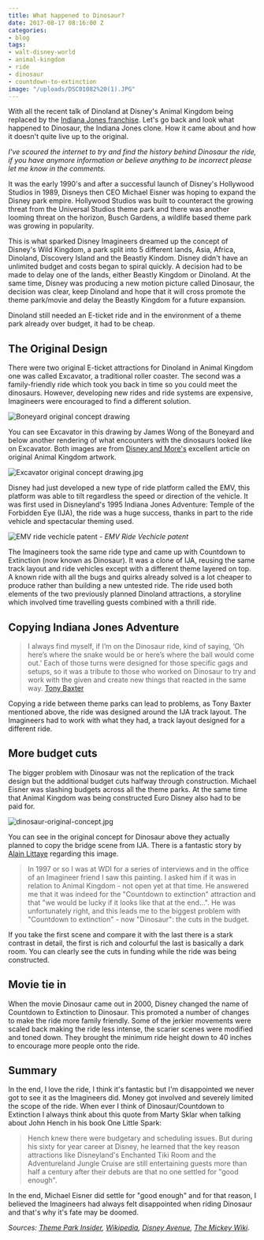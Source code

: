 ```yaml
---
title: What happened to Dinosaur?
date: 2017-08-17 08:16:00 Z
categories:
- blog
tags:
- walt-disney-world
- animal-kingdom
- ride
- dinosaur
- countdown-to-extinction
image: "/uploads/DSC01082%20(1).JPG"
---
```


With all the recent talk of Dinoland at Disney's Animal Kingdom being replaced by the [Indiana Jones franchise](https://orlandoinformer.com/blog/indiana-jones-land-animal-kingdom). Let's go back and look what happened to Dinosaur, the Indiana Jones clone. How it came about and how it doesn't quite live up to the original.

*I've scoured the internet to try and find the history behind Dinosaur the ride, if you have anymore information or believe anything to be incorrect please let me know in the comments.*

It was the early 1990's and after a successful launch of Disney's Hollywood Studios in 1989, Disneys then CEO Michael Eisner was hoping to expand the Disney park empire. Hollywood Studios was built to counteract the growing threat from the Universal Studios theme park and there was another looming threat on the horizon, Busch Gardens, a wildlife based theme park was growing in popularity.

This is what sparked Disney Imagineers dreamed up the concept of Disney's Wild Kingdom, a park split into 5 different lands, Asia, Africa, Dinoland, Discovery Island and the Beastly Kindom. Disney didn't have an unlimited budget and costs began to spiral quickly. A decision had to be made to delay one of the lands, either Beastly Kingdom or Dinoland. At the same time, Disney was producing a new motion picture called Dinosaur, the decision was clear, keep Dinoland and hope that it will cross promote the theme park/movie and delay the Beastly Kingdom for a future expansion.

Dinoland still needed an E-ticket ride and in the environment of a theme park already over budget, it had to be cheap.

## The Original Design

There were two original E-ticket attractions for Dinoland in Animal Kingdom one was called Excavator, a traditional roller coaster. The second was a family-friendly ride which took you back in time so you could meet the dinosaurs. However, developing new rides and ride systems are expensive, Imagineers were encouraged to find a different solution.

![Boneyard original concept drawing](/uploads/ak%20dinos%207.jpg)

You can see Excavator in this drawing by James Wong of the Boneyard and below another rendering of what encounters with the dinosaurs looked like on Excavator. Both images are from [Disney and More's](http://disneyandmoreartwork.blogspot.co.uk/2009/07/disneys-animal-kingdom-original-artwork.html) excellent article on original Animal Kingdom artwork.

![Excavator original concept drawing.jpg](/uploads/excavtormetalconcept.jpg)

Disney had just developed a new type of ride platform called the EMV, this platform was able to tilt regardless the speed or direction of the vehicle. It was first used in Disneyland's 1995 Indiana Jones Adventure: Temple of the Forbidden Eye (IJA), the ride was a huge success, thanks in part to the ride vehicle and spectacular theming used.

![EMV ride vechicle patent](/uploads/Screen%20Shot%202017-08-18%20at%2007.50.52.png)
*- EMV Ride Vechicle patent*

The Imagineers took the same ride type and came up with Countdown to Extinction (now known as Dinosaur). It was a clone of IJA, reusing the same track layout and ride vehicles except with a different theme layered on top. A known ride with all the bugs and quirks already solved is a lot cheaper to produce rather than building a new untested ride. The ride used both elements of the two previously planned Dinoland attractions, a storyline which involved time travelling guests combined with a thrill ride.

## Copying Indiana Jones Adventure

>I always find myself, if I’m on the Dinosaur ride, kind of saying, ‘Oh here’s where the snake would be or here’s where the ball would come out.’ Each of those turns were designed for those specific gags and setups, so it was a tribute to those who worked on Dinosaur to try and work with the given and create new things that reacted in the same way.
> [Tony Baxter](http://blog.silive.com/goofy_about_disney/2012/04/the_tony_baxter_interview_part_4_does_the_long-time_disney_imagineer_have_a_favorite_among_his_many.html)

Copying a ride between theme parks can lead to problems, as Tony Baxter mentioned above, the ride was designed around the IJA track layout. The Imagineers had to work with what they had, a track layout designed for a different ride.

## More budget cuts

The bigger problem with Dinosaur was not the replication of the track design but the additional budget cuts halfway through construction. Michael Eisner was slashing budgets across all the theme parks. At the same time that Animal Kingdom was being constructed Euro Disney also had to be paid for.

![dinosaur-original-concept.jpg](/uploads/dinosaur-original-concept.jpg)

You can see in the original concept for Dinosaur above they actually planned to copy the bridge scene from IJA. There is a fantastic story by [Alain Littaye](http://disneyandmoreartwork.blogspot.co.uk/2009/07/disneys-animal-kingdom-original-artwork.html) regarding this image.

>In 1997 or so I was at WDI for a series of interviews and in the office of an Imagineer friend I saw this painting. I asked him if it was in relation to Animal Kingdom - not open yet at that time. He answered me that it was indeed for the "Countdown to extinction" attraction and that "we would be lucky if it looks like that at the end...". He was unfortunately right, and this leads me to the biggest problem with "Countdown to extinction" - now "Dinosaur": the cuts in the budget.

If you take the first scene and compare it with the last there is a stark contrast in detail, the first is rich and colourful the last is basically a dark room. You can clearly see the cuts in funding while the ride was being constructed.

## Movie tie in

When the movie Dinosaur came out in 2000, Disney changed the name of Countdown to Extinction to Dinosaur. This promoted a number of changes to make the ride more family friendly. Some of the jerkier movements were scaled back making the ride less intense, the scarier scenes were modified and toned down. They brought the minimum ride height down to 40 inches to encourage more people onto the ride.

## Summary

In the end, I love the ride, I think it's fantastic but I'm disappointed we never got to see it as the Imagineers did. Money got involved and severely limited the scope of the ride. When ever I think of Dinosaur/Countdown to Extinction I always think about this quote from Marty Sklar when talking about John Hench in his book One Little Spark:

> Hench knew there were budgetary and scheduling issues. But during his sixty for year career at Disney, he learned that the key reason attractions like Disneyland's Enchanted Tiki Room and the Adventureland Jungle Cruise are still entertaining guests more than half a century after their debuts are that no one settled for "good enough".

In the end, Michael Eisner did settle for "good enough" and for that reason, I believed the Imagineers had always felt disappointed when riding Dinosaur and that's why it's fate may be doomed.

*Sources:
<a href="http://www.themeparkinsider.com/flume/201308/3621/"
 rel="nofollow">Theme Park Insider</a>, <a href="https://en.wikipedia.org/wiki/Dinosaur_(Disney%27s_Animal_Kingdom)" rel="nofollow">Wikipedia</a>, <a href="http://www.disneyavenue.com/2015/06/making-of-animal-kingdoms-dinosaur.html" rel="nofollow">Disney Avenue</a>, <a href="http://themickeywiki.com/index.php?title=DINOSAUR" rel="nofollow">The Mickey Wiki</a>.*